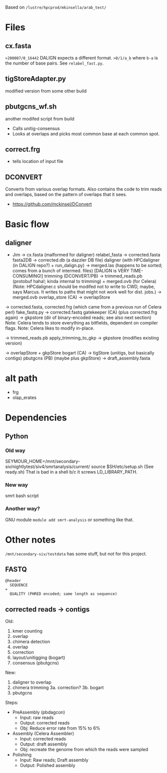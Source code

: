 Based on `/lustre/hpcprod/mkinsella/arab_test/`

# Files
## cx.fasta
`>200007/0_16442`
DALIGN expects a different format.
`>0/1/a_b`
where `b-a` is the number of base pairs. See `relabel_fast.py`.

## tigStoreAdapter.py
modified version from some other build

## pbutgcns_wf.sh
another modifed script from build
- Calls unitig-consensus
- Looks at overlaps and picks most common base at each common spot.

## correct.frg
- tells location of input file

## DCONVERT
Converts from various overlap formats.
Also contains the code to trim reads and overlaps, based on the pattern of overlaps that it sees.
  *  https://github.com/mckinsel/DConvert

# Basic flow
## daligner
- Jim -> cx.fasta (malformed for daligner)
  relabel_fasta -> corrected.fasta
  fasta2DB -> corrected.db (a dazzler DB file)
  daligner (with HPCdaligner (in DALIGN repo?) + run_dalign.py) -> merged.las (happens to be sorted; comes from a bunch of intermed. files)
    [DALIGN is VERY TIME-CONSUMING!]
  trimming (DCONVERT/PB) -> trimmed_reads.pb (protobuf haha!; kinda internal to trimming) + merged.ovb (for Celera)
(Note: HPCdaligner.c should be modifed not to write to CWD, maybe, says Marcus. It writes to paths that
 might not work well for dist. jobs.)
-> merged.ovb
  overlap_store (CA) -> overlapStore

-> corrected.fasta, corrected.frg (which came from a previous run of Celera perl)
  fake_fastq.py -> corrected.fastq
  gatekeeper (CA) (plus corrected.frg again) -> gkpstore (dir of binary-encoded reads; see also next section)
Note: Celera tends to store everything as bitfields, dependent on compiler flags.
Note: Celera likes to modify in-place.

-> trimmed_reads.pb
  apply_trimming_to_gkp -> gkpstore (modifies existing version)

-> overlapStore + gkpStore
  bogart (CA) -> tigStore (unitigs, but basically contigs)
  pbutgcns (PB) (maybe plus gkpStore) -> draft_assembly.fasta

# alt path
- frg
- olap_erates


# Dependencies
## Python
### Old way
SEYMOUR_HOME=/mnt/secondary-siv/nightlytest/siv4/smrtanalysis/current/
source $SH/etc/setup.sh
(See ready.sh)
That is bad in a shell b/c it screws LD_LIBRARY_PATH.

### New way
smrt bash script
### Another way?
GNU module
`module add smrt-analysis` or something like that.


# Other notes
`/mnt/secondary-siv/testdata` has some stuff,  but not for this project.

## FASTQ
```
@header
  SEQUENCE
+
  QUALITY (PHRED encoded; same length as sequence)
```

## corrected reads -> contigs
Old:
1. kmer counting
2. overlap
3. chimera detection
4. overlap
5. correction
6. layout/unitigging (bogart)
7. consensus (pbutgcns)

New:
1. daligner to overlap
2. chimera trimming
3a. correction?
3b. bogart
4. pbutgcns

Steps:
- PreAssembly (pbdagcon)
  - Input: raw reads
  - Output: corrected reads
  - Obj: Reduce error rate from 15% to 6%
- Assembly (Celera Assembler)
  - Input: corrected reads
  - Output: draft assembly
  - Obj: recreate the genome from which the reads were sampled
- Polishing
  - Input: Raw reads; Draft assembly
  - Output: Polished assembly

